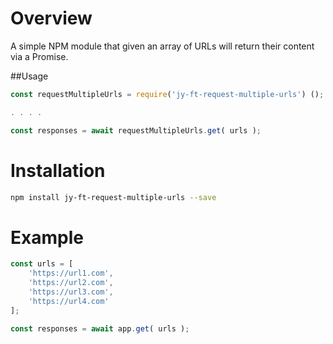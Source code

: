 # Overview

A simple NPM module that given an array of URLs will return their content via a Promise.

##Usage

```javascript
const requestMultipleUrls = require('jy-ft-request-multiple-urls') ();

. . . .

const responses = await requestMultipleUrls.get( urls );
```

# Installation

```bash
npm install jy-ft-request-multiple-urls --save
```

# Example

```javascript
const urls = [
    'https://url1.com',
    'https://url2.com',
    'https://url3.com',
    'https://url4.com'
];

const responses = await app.get( urls );

```
